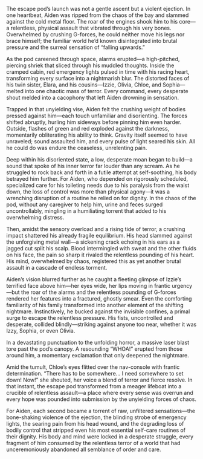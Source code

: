 The escape pod’s launch was not a gentle ascent but a violent ejection. In one heartbeat, Aiden was ripped from the chaos of the bay and slammed against the cold metal floor. The roar of the engines shook him to his core—a relentless, physical assault that vibrated through his very bones. Overwhelmed by crushing G-forces, he could neither move his legs nor brace himself; the familiar world he’d known disintegrated into brutal pressure and the surreal sensation of “falling upwards.”

As the pod careened through space, alarms erupted—a high-pitched, piercing shriek that sliced through his muddled thoughts. Inside the cramped cabin, red emergency lights pulsed in time with his racing heart, transforming every surface into a nightmarish blur. The distorted faces of his twin sister, Elara, and his cousins—Izzie, Olivia, Chloe, and Sophia—melted into one chaotic mass of terror. Every command, every desperate shout melded into a cacophony that left Aiden drowning in sensation.

Trapped in that unyielding vise, Aiden felt the crushing weight of bodies pressed against him—each touch unfamiliar and disorienting. The forces shifted abruptly, hurling him sideways before pinning him even harder. Outside, flashes of green and red exploded against the darkness, momentarily obliterating his ability to think. Gravity itself seemed to have unraveled; sound assaulted him, and every pulse of light seared his skin. All he could do was endure the ceaseless, unrelenting pain.

Deep within his disoriented state, a low, desperate moan began to build—a sound that spoke of his inner terror far louder than any scream. As he struggled to rock back and forth in a futile attempt at self-soothing, his body betrayed him further. For Aiden, who depended on rigorously scheduled, specialized care for his toileting needs due to his paralysis from the waist down, the loss of control was more than physical agony—it was a wrenching disruption of a routine he relied on for dignity. In the chaos of the pod, without any caregiver to help him, urine and feces surged uncontrollably, mingling in a humiliating torrent that added to his overwhelming distress.

Then, amidst the sensory overload and a rising tide of terror, a crushing impact shattered his already fragile equilibrium. His head slammed against the unforgiving metal wall—a sickening crack echoing in his ears as a jagged cut split his scalp. Blood intermingled with sweat and the other fluids on his face, the pain so sharp it rivaled the relentless pounding of his heart. His mind, overwhelmed by chaos, registered this as yet another brutal assault in a cascade of endless torment.

Aiden’s vision blurred further as he caught a fleeting glimpse of Izzie’s terrified face above him—her eyes wide, her lips moving in frantic urgency—but the roar of the alarms and the relentless pounding of G-forces rendered her features into a fractured, ghostly smear. Even the comforting familiarity of his family transformed into another element of the shifting nightmare. Instinctively, he bucked against the invisible confines, a primal surge to escape the relentless pressure. His fists, uncontrolled and desperate, collided blindly—striking against anyone too near, whether it was Izzy, Sophia, or even Olivia.

In a devastating punctuation to the unfolding horror, a massive laser blast tore past the pod’s canopy. A resounding “WHOA!” erupted from those around him, a momentary exclamation that only deepened the nightmare.

Amid the tumult, Chloe’s eyes flitted over the nav-console with frantic determination. “There has to be somewhere… I need somewhere to set down! Now!” she shouted, her voice a blend of terror and fierce resolve. In that instant, the escape pod transformed from a meager lifeboat into a crucible of relentless assault—a place where every sense was overrun and every hope was pounded into submission by the unyielding forces of chaos.

For Aiden, each second became a torrent of raw, unfiltered sensations—the bone-shaking violence of the ejection, the blinding strobe of emergency lights, the searing pain from his head wound, and the degrading loss of bodily control that stripped even his most essential self-care routines of their dignity. His body and mind were locked in a desperate struggle, every fragment of him consumed by the relentless terror of a world that had unceremoniously abandoned all semblance of order and care.
